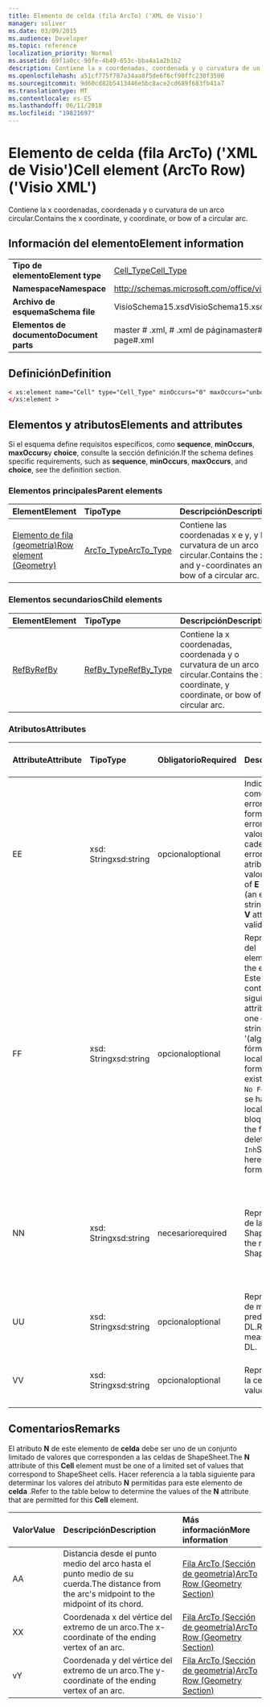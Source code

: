 ```yaml
---
title: Elemento de celda (fila ArcTo) ('XML de Visio')
manager: soliver
ms.date: 03/09/2015
ms.audience: Developer
ms.topic: reference
localization_priority: Normal
ms.assetid: 69f1a0cc-90fe-4b49-653c-bba4a1a2b1b2
description: Contiene la x coordenadas, coordenada y o curvatura de un arco circular.
ms.openlocfilehash: a51cf775f787a34aa8f5de6f6cf90ffc230f3500
ms.sourcegitcommit: 9d60cd82b5413446e5bc8ace2cd689f683fb41a7
ms.translationtype: MT
ms.contentlocale: es-ES
ms.lasthandoff: 06/11/2018
ms.locfileid: "19821697"
---
```

# <a name="cell-element-arcto-row-visio-xml"></a><span data-ttu-id="6d2ad-103">Elemento de celda (fila ArcTo) ('XML de Visio')</span><span class="sxs-lookup"><span data-stu-id="6d2ad-103">Cell element (ArcTo Row) ('Visio XML')</span></span>

<span data-ttu-id="6d2ad-104">Contiene la x coordenadas, coordenada y o curvatura de un arco circular.</span><span class="sxs-lookup"><span data-stu-id="6d2ad-104">Contains the x coordinate, y coordinate, or bow of a circular arc.</span></span>
  
## <a name="element-information"></a><span data-ttu-id="6d2ad-105">Información del elemento</span><span class="sxs-lookup"><span data-stu-id="6d2ad-105">Element information</span></span>

|||
|:-----|:-----|
|<span data-ttu-id="6d2ad-106">**Tipo de elemento**</span><span class="sxs-lookup"><span data-stu-id="6d2ad-106">**Element type**</span></span> <br/> |[<span data-ttu-id="6d2ad-107">Cell_Type</span><span class="sxs-lookup"><span data-stu-id="6d2ad-107">Cell_Type</span></span>](cell_type-complextypevisio-xml.md) <br/> |
|<span data-ttu-id="6d2ad-108">**Namespace**</span><span class="sxs-lookup"><span data-stu-id="6d2ad-108">**Namespace**</span></span> <br/> |http://schemas.microsoft.com/office/visio/2012/main  <br/> |
|<span data-ttu-id="6d2ad-109">**Archivo de esquema**</span><span class="sxs-lookup"><span data-stu-id="6d2ad-109">**Schema file**</span></span> <br/> |<span data-ttu-id="6d2ad-110">VisioSchema15.xsd</span><span class="sxs-lookup"><span data-stu-id="6d2ad-110">VisioSchema15.xsd</span></span>  <br/> |
|<span data-ttu-id="6d2ad-111">**Elementos de documento**</span><span class="sxs-lookup"><span data-stu-id="6d2ad-111">**Document parts**</span></span> <br/> |<span data-ttu-id="6d2ad-112">master # .xml, # .xml de página</span><span class="sxs-lookup"><span data-stu-id="6d2ad-112">master#.xml, page#.xml</span></span>  <br/> |
   
## <a name="definition"></a><span data-ttu-id="6d2ad-113">Definición</span><span class="sxs-lookup"><span data-stu-id="6d2ad-113">Definition</span></span>

```XML
< xs:element name="Cell" type="Cell_Type" minOccurs="0" maxOccurs="unbounded" >
</xs:element >
```

## <a name="elements-and-attributes"></a><span data-ttu-id="6d2ad-114">Elementos y atributos</span><span class="sxs-lookup"><span data-stu-id="6d2ad-114">Elements and attributes</span></span>

<span data-ttu-id="6d2ad-115">Si el esquema define requisitos específicos, como **sequence**, **minOccurs**, **maxOccurs**y **choice**, consulte la sección definición.</span><span class="sxs-lookup"><span data-stu-id="6d2ad-115">If the schema defines specific requirements, such as **sequence**, **minOccurs**, **maxOccurs**, and **choice**, see the definition section.</span></span> 
  
### <a name="parent-elements"></a><span data-ttu-id="6d2ad-116">Elementos principales</span><span class="sxs-lookup"><span data-stu-id="6d2ad-116">Parent elements</span></span>

|<span data-ttu-id="6d2ad-117">**Element**</span><span class="sxs-lookup"><span data-stu-id="6d2ad-117">**Element**</span></span>|<span data-ttu-id="6d2ad-118">**Tipo**</span><span class="sxs-lookup"><span data-stu-id="6d2ad-118">**Type**</span></span>|<span data-ttu-id="6d2ad-119">**Descripción**</span><span class="sxs-lookup"><span data-stu-id="6d2ad-119">**Description**</span></span>|
|:-----|:-----|:-----|
|[<span data-ttu-id="6d2ad-120">Elemento de fila (geometría)</span><span class="sxs-lookup"><span data-stu-id="6d2ad-120">Row element (Geometry)</span></span>](row-element-geometry-sectionvisio-xml.md) <br/> |[<span data-ttu-id="6d2ad-121">ArcTo_Type</span><span class="sxs-lookup"><span data-stu-id="6d2ad-121">ArcTo_Type</span></span>](arcto_type-complextypevisio-xml.md) <br/> |<span data-ttu-id="6d2ad-122">Contiene las coordenadas x e y, y la curvatura de un arco circular.</span><span class="sxs-lookup"><span data-stu-id="6d2ad-122">Contains the x- and y-coordinates and bow of a circular arc.</span></span>  <br/> |
   
### <a name="child-elements"></a><span data-ttu-id="6d2ad-123">Elementos secundarios</span><span class="sxs-lookup"><span data-stu-id="6d2ad-123">Child elements</span></span>

|<span data-ttu-id="6d2ad-124">**Element**</span><span class="sxs-lookup"><span data-stu-id="6d2ad-124">**Element**</span></span>|<span data-ttu-id="6d2ad-125">**Tipo**</span><span class="sxs-lookup"><span data-stu-id="6d2ad-125">**Type**</span></span>|<span data-ttu-id="6d2ad-126">**Descripción**</span><span class="sxs-lookup"><span data-stu-id="6d2ad-126">**Description**</span></span>|
|:-----|:-----|:-----|
|[<span data-ttu-id="6d2ad-127">RefBy</span><span class="sxs-lookup"><span data-stu-id="6d2ad-127">RefBy</span></span>](refby-element-cell_type-complextypevisio-xml.md) <br/> |[<span data-ttu-id="6d2ad-128">RefBy_Type</span><span class="sxs-lookup"><span data-stu-id="6d2ad-128">RefBy_Type</span></span>](refby_type-complextypevisio-xml.md) <br/> |<span data-ttu-id="6d2ad-129">Contiene la x coordenadas, coordenada y o curvatura de un arco circular.</span><span class="sxs-lookup"><span data-stu-id="6d2ad-129">Contains the x coordinate, y coordinate, or bow of a circular arc.</span></span>  <br/> |
   
### <a name="attributes"></a><span data-ttu-id="6d2ad-130">Atributos</span><span class="sxs-lookup"><span data-stu-id="6d2ad-130">Attributes</span></span>

|<span data-ttu-id="6d2ad-131">**Attribute**</span><span class="sxs-lookup"><span data-stu-id="6d2ad-131">**Attribute**</span></span>|<span data-ttu-id="6d2ad-132">**Tipo**</span><span class="sxs-lookup"><span data-stu-id="6d2ad-132">**Type**</span></span>|<span data-ttu-id="6d2ad-133">**Obligatorio**</span><span class="sxs-lookup"><span data-stu-id="6d2ad-133">**Required**</span></span>|<span data-ttu-id="6d2ad-134">**Descripción**</span><span class="sxs-lookup"><span data-stu-id="6d2ad-134">**Description**</span></span>|<span data-ttu-id="6d2ad-135">**Valores posibles**</span><span class="sxs-lookup"><span data-stu-id="6d2ad-135">**Possible values**</span></span>|
|:-----|:-----|:-----|:-----|:-----|
|<span data-ttu-id="6d2ad-136">E</span><span class="sxs-lookup"><span data-stu-id="6d2ad-136">E</span></span>  <br/> |<span data-ttu-id="6d2ad-137">xsd: String</span><span class="sxs-lookup"><span data-stu-id="6d2ad-137">xsd:string</span></span>  <br/> |<span data-ttu-id="6d2ad-138">opcional</span><span class="sxs-lookup"><span data-stu-id="6d2ad-138">optional</span></span>  <br/> |<span data-ttu-id="6d2ad-139">Indica que la fórmula da como resultado un error.</span><span class="sxs-lookup"><span data-stu-id="6d2ad-139">Indicates that the formula evaluates to an error.</span></span> <span data-ttu-id="6d2ad-140">El valor de **E** es el valor actual (una cadena de mensaje de error); el valor del atributo **V** es el último valor válido.</span><span class="sxs-lookup"><span data-stu-id="6d2ad-140">The value of **E** is the current value (an error message string); the value of the **V** attribute is the last valid value.</span></span>  <br/> |<span data-ttu-id="6d2ad-141">Una cadena de mensaje de error.</span><span class="sxs-lookup"><span data-stu-id="6d2ad-141">An error message string.</span></span>  <br/> |
|<span data-ttu-id="6d2ad-142">F</span><span class="sxs-lookup"><span data-stu-id="6d2ad-142">F</span></span>  <br/> |<span data-ttu-id="6d2ad-143">xsd: String</span><span class="sxs-lookup"><span data-stu-id="6d2ad-143">xsd:string</span></span>  <br/> |<span data-ttu-id="6d2ad-144">opcional</span><span class="sxs-lookup"><span data-stu-id="6d2ad-144">optional</span></span>  <br/> | <span data-ttu-id="6d2ad-145">Representa la fórmula del elemento.</span><span class="sxs-lookup"><span data-stu-id="6d2ad-145">Represents the element's formula.</span></span> <span data-ttu-id="6d2ad-146">Este atributo puede contener uno de las siguientes cadenas:</span><span class="sxs-lookup"><span data-stu-id="6d2ad-146">This attribute can contain one of the following strings:</span></span>  <br/>  <span data-ttu-id="6d2ad-147">'(algunos fórmula)' Si la fórmula existe localmente</span><span class="sxs-lookup"><span data-stu-id="6d2ad-147">'(some formula)' if the formula exists locally</span></span>  <br/>  <span data-ttu-id="6d2ad-148">`No Formula`Si la fórmula se ha eliminado localmente o bloqueada</span><span class="sxs-lookup"><span data-stu-id="6d2ad-148">`No Formula` if the formula is locally deleted or blocked</span></span>  <br/>  <span data-ttu-id="6d2ad-149">`Inh`Si la fórmula es heredada.</span><span class="sxs-lookup"><span data-stu-id="6d2ad-149">`Inh` if the formula is inherited.</span></span>  <br/> |<span data-ttu-id="6d2ad-150">Una fórmula.</span><span class="sxs-lookup"><span data-stu-id="6d2ad-150">A formula.</span></span>  <br/> |
|<span data-ttu-id="6d2ad-151">N</span><span class="sxs-lookup"><span data-stu-id="6d2ad-151">N</span></span>  <br/> |<span data-ttu-id="6d2ad-152">xsd: String</span><span class="sxs-lookup"><span data-stu-id="6d2ad-152">xsd:string</span></span>  <br/> |<span data-ttu-id="6d2ad-153">necesario</span><span class="sxs-lookup"><span data-stu-id="6d2ad-153">required</span></span>  <br/> |<span data-ttu-id="6d2ad-154">Representa el nombre de la celda ShapeSheet.</span><span class="sxs-lookup"><span data-stu-id="6d2ad-154">Represents the name of the ShapeSheet cell.</span></span>  <br/> |<span data-ttu-id="6d2ad-155">El nombre de la celda ShapeSheet.</span><span class="sxs-lookup"><span data-stu-id="6d2ad-155">The name of the ShapeSheet cell.</span></span>  <br/> <span data-ttu-id="6d2ad-156">Vea la sección comentarios que aparece a continuación.</span><span class="sxs-lookup"><span data-stu-id="6d2ad-156">See the Remarks section below.</span></span>  <br/> |
|<span data-ttu-id="6d2ad-157">U</span><span class="sxs-lookup"><span data-stu-id="6d2ad-157">U</span></span>  <br/> |<span data-ttu-id="6d2ad-158">xsd: String</span><span class="sxs-lookup"><span data-stu-id="6d2ad-158">xsd:string</span></span>  <br/> |<span data-ttu-id="6d2ad-159">opcional</span><span class="sxs-lookup"><span data-stu-id="6d2ad-159">optional</span></span>  <br/> |<span data-ttu-id="6d2ad-160">Representa una unidad de medida, el valor predeterminado es DL.</span><span class="sxs-lookup"><span data-stu-id="6d2ad-160">Represents a unit of measure The default is DL.</span></span>  <br/> |<span data-ttu-id="6d2ad-161">Las unidades de la celda.</span><span class="sxs-lookup"><span data-stu-id="6d2ad-161">The units of the cell.</span></span>  <br/> |
|<span data-ttu-id="6d2ad-162">V</span><span class="sxs-lookup"><span data-stu-id="6d2ad-162">V</span></span>  <br/> |<span data-ttu-id="6d2ad-163">xsd: String</span><span class="sxs-lookup"><span data-stu-id="6d2ad-163">xsd:string</span></span>  <br/> |<span data-ttu-id="6d2ad-164">opcional</span><span class="sxs-lookup"><span data-stu-id="6d2ad-164">optional</span></span>  <br/> |<span data-ttu-id="6d2ad-165">Representa el valor de la celda.</span><span class="sxs-lookup"><span data-stu-id="6d2ad-165">Represents the value of the cell.</span></span>  <br/> |<span data-ttu-id="6d2ad-166">El valor de la celda ShapeSheet.</span><span class="sxs-lookup"><span data-stu-id="6d2ad-166">The value of the ShapeSheet cell.</span></span>  <br/> |
   
## <a name="remarks"></a><span data-ttu-id="6d2ad-167">Comentarios</span><span class="sxs-lookup"><span data-stu-id="6d2ad-167">Remarks</span></span>

<span data-ttu-id="6d2ad-168">El atributo **N** de este elemento de **celda** debe ser uno de un conjunto limitado de valores que corresponden a las celdas de ShapeSheet.</span><span class="sxs-lookup"><span data-stu-id="6d2ad-168">The **N** attribute of this **Cell** element must be one of a limited set of values that correspond to ShapeSheet cells.</span></span> <span data-ttu-id="6d2ad-169">Hacer referencia a la tabla siguiente para determinar los valores del atributo **N** permitidas para este elemento de **celda** .</span><span class="sxs-lookup"><span data-stu-id="6d2ad-169">Refer to the table below to determine the values of the **N** attribute that are permitted for this **Cell** element.</span></span> 
  
|<span data-ttu-id="6d2ad-170">**Valor**</span><span class="sxs-lookup"><span data-stu-id="6d2ad-170">**Value**</span></span>|<span data-ttu-id="6d2ad-171">**Descripción**</span><span class="sxs-lookup"><span data-stu-id="6d2ad-171">**Description**</span></span>|<span data-ttu-id="6d2ad-172">**Más información**</span><span class="sxs-lookup"><span data-stu-id="6d2ad-172">**More information**</span></span>|
|:-----|:-----|:-----|
|<span data-ttu-id="6d2ad-173">A</span><span class="sxs-lookup"><span data-stu-id="6d2ad-173">A</span></span>  <br/> |<span data-ttu-id="6d2ad-174">Distancia desde el punto medio del arco hasta el punto medio de su cuerda.</span><span class="sxs-lookup"><span data-stu-id="6d2ad-174">The distance from the arc's midpoint to the midpoint of its chord.</span></span>  <br/> |[<span data-ttu-id="6d2ad-175">Fila ArcTo (Sección de geometría)</span><span class="sxs-lookup"><span data-stu-id="6d2ad-175">ArcTo Row (Geometry Section)</span></span>](arcto-row-geometry-section.md) <br/> |
|<span data-ttu-id="6d2ad-176">X</span><span class="sxs-lookup"><span data-stu-id="6d2ad-176">X</span></span>  <br/> |<span data-ttu-id="6d2ad-177">Coordenada x del vértice del extremo de un arco.</span><span class="sxs-lookup"><span data-stu-id="6d2ad-177">The x-coordinate of the ending vertex of an arc.</span></span>  <br/> |[<span data-ttu-id="6d2ad-178">Fila ArcTo (Sección de geometría)</span><span class="sxs-lookup"><span data-stu-id="6d2ad-178">ArcTo Row (Geometry Section)</span></span>](arcto-row-geometry-section.md) <br/> |
|<span data-ttu-id="6d2ad-179">v</span><span class="sxs-lookup"><span data-stu-id="6d2ad-179">Y</span></span>  <br/> |<span data-ttu-id="6d2ad-180">Coordenada y del vértice del extremo de un arco.</span><span class="sxs-lookup"><span data-stu-id="6d2ad-180">The y-coordinate of the ending vertex of an arc.</span></span>  <br/> |[<span data-ttu-id="6d2ad-181">Fila ArcTo (Sección de geometría)</span><span class="sxs-lookup"><span data-stu-id="6d2ad-181">ArcTo Row (Geometry Section)</span></span>](arcto-row-geometry-section.md) <br/> |
   

